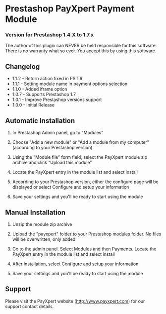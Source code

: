 # Prestashop PayXpert Payment Module
### Version for Prestashop 1.4.X to 1.7.x

The author of this plugin can NEVER be held responsible for this software.
There is no warranty what so ever. You accept this by using this software.

## Changelog
* 1.1.2 - Return action fixed in PS 1.6
* 1.1.1 - Setting module name in payment options selection
* 1.1.0 - Added iframe option
* 1.0.7 - Supports Prestashop 1.7
* 1.0.1 - Improve Prestashop versions support
* 1.0.0 - Initial Release

## Automatic Installation
1. In Prestashop Admin panel, go to "Modules"

2. Choose "Add a new module" or "Add a module from my computer" (according to your Prestashop version)

3. Using the "Module file" form field, select the PayXpert module zip archive and click "Upload this module"

4. Locate the PayXpert entry in the module list and select install

5. According to your Prestashop version, either the configure page will be displayed or select Configure and setup your information

6. Save your settings and you'll be ready to start using the module

## Manual Installation
1. Unzip the module zip archive

2. Upload the "payxpert" folder to your Prestashop modules folder. No files will be overwritten, only added

3. Go to the admin panel. Select Modules and then Payments. Locate the PayXpert entry in the module list and select install

4. After installation, select Configure and setup your information

5. Save your settings and you'll be ready to start using the module


## Support
Please visit the PayXpert website (http://www.payxpert.com) for our support contact details.